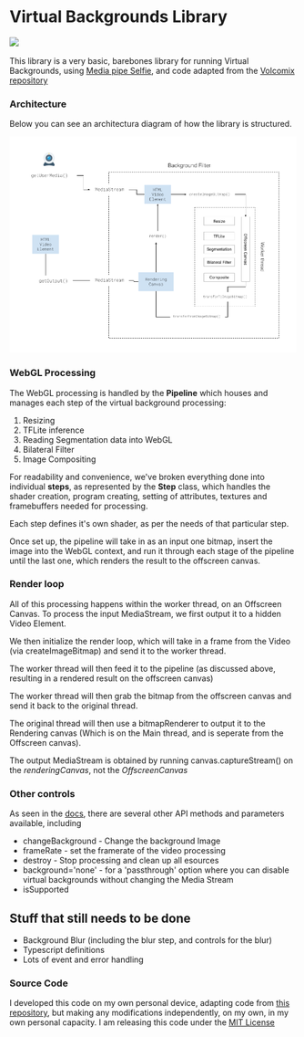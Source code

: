 # Virtual Backgrounds Library

![](https://i.ibb.co/cNJPTzr/Screenshot-from-2022-01-08-19-05-16.png)

This library is a very basic, barebones library for running Virtual Backgrounds, using [Media pipe Selfie](https://github.com/google/mediapipe/tree/master/mediapipe/modules/selfie_segmentation), and code adapted from the [Volcomix repository](https://github.com/Volcomix/virtual-background)

### Architecture

Below you can see an architectura diagram of how the library is structured.

![](open-source-virtual-background.png)

### WebGL Processing

The WebGL processing is handled by the **Pipeline** which houses and manages each step of the virtual background processing:

1. Resizing
2. TFLite inference
3. Reading Segmentation data into WebGL
4. Bilateral Filter
5. Image Compositing

For readability and convenience, we've broken everything done into individual **steps**, as represented by the **Step** class, which handles the shader creation, program creating, setting of attributes, textures and framebuffers needed for processing.

Each step defines it's own shader, as per the needs of that particular step.

Once set up, the pipeline will take in as an input one bitmap, insert the image into the WebGL context, and run it through each stage of the pipeline until the last one, which renders the result to the offscreen canvas.

### Render loop

All of this processing happens within the worker thread, on an Offscreen Canvas. To process the input MediaStream, we first output it to a hidden Video Element.

We then initialize the render loop, which will take in a frame from the Video (via createImageBitmap) and send it to the worker thread.

The worker thread will then feed it to the pipeline (as discussed above, resulting in a rendered result on the offscreen canvas)

The worker thread will then grab the bitmap from the offscreen canvas and send it back to the original thread.

The original thread will then use a bitmapRenderer to output it to the Rendering canvas (Which is on the Main thread, and is seperate from the Offscreen canvas).

The output MediaStream is obtained by running canvas.captureStream() on the *renderingCanvas*, not the *OffscreenCanvas*


### Other controls

As seen in the [docs](docs), there are several other API methods and parameters available, including

* changeBackground - Change the background Image
* frameRate - set the framerate of the video processing
* destroy - Stop processing and clean up all esources
* background='none' - for a 'passthrough' option where you can disable virtual backgrounds without changing the Media Stream
* isSupported


## Stuff that still needs to be done
* Background Blur (including the blur step, and controls for the blur)
* Typescript definitions
* Lots of event and error handling


### Source Code

I developed this code on my own personal device, adapting code from [this repository](https://github.com/Volcomix/virtual-background), but making any modifications independently, on my own, in my own  personal capacity. I am releasing this code under the [MIT License](LICENSE)


